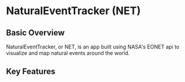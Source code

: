 # NaturalEventTracker (NET)

## Basic Overview

NaturalEventTracker, or NET, is an app built using NASA's EONET api to visualize and map natural events around the world.

## Key Features

